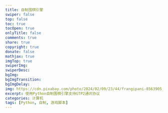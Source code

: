 ```yaml
---
title: 自制围棋引擎
swiper: false
top: false
toc: true
tocOpen: true
onlyTitle: false
comments: true
share: true
copyright: true
donate: false
mathjax: true
imgTop: true
swiperImg:
swiperDesc:
bgImg:
bgImgTransition:
bgImgDelay:
img: https://cdn.pixabay.com/photo/2024/02/09/23/44/frangipani-8563905_1280.jpg
excerpt: 使用Python自制围棋引擎支持GTP2通讯协议
categories: 计算机
tags: [Python, 自制, 游戏脚本]
---
```

